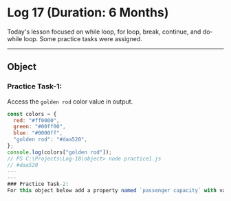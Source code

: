 # Log 17 (Duration: 6 Months)
Today's lesson focused on while loop, for loop, break, continue, and do-while loop. Some practice tasks were assigned.

---

## Object
### Practice Task-1:
Access the `golden rod` color value in output.
```js
const colors = {
  red: "#ff0000",
  green: "#00ff00",
  blue: "#0000ff",
  "golden rod": "#daa520",
};
console.log(colors["golden rod"]);
// PS C:\Projects\Log-18\object> node practice1.js
// #daa520
---
---
### Practice Task-2:
For this object below add a property named `passenger capacity` with value 5
